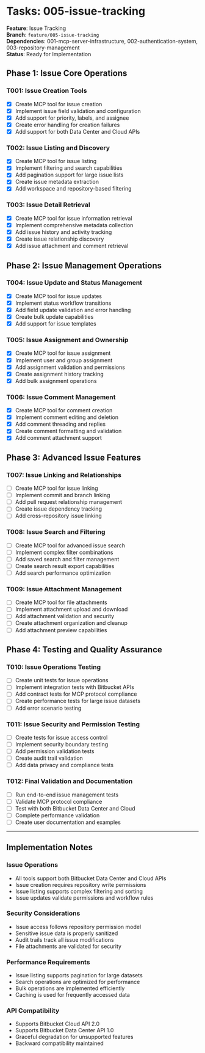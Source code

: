 # Tasks: 005-issue-tracking

**Feature**: Issue Tracking  
**Branch**: `feature/005-issue-tracking`  
**Dependencies**: 001-mcp-server-infrastructure, 002-authentication-system, 003-repository-management  
**Status**: Ready for Implementation

## Phase 1: Issue Core Operations

### T001: Issue Creation Tools
- [x] Create MCP tool for issue creation
- [x] Implement issue field validation and configuration
- [x] Add support for priority, labels, and assignee
- [x] Create error handling for creation failures
- [x] Add support for both Data Center and Cloud APIs

### T002: Issue Listing and Discovery
- [x] Create MCP tool for issue listing
- [x] Implement filtering and search capabilities
- [x] Add pagination support for large issue lists
- [x] Create issue metadata extraction
- [x] Add workspace and repository-based filtering

### T003: Issue Detail Retrieval
- [x] Create MCP tool for issue information retrieval
- [x] Implement comprehensive metadata collection
- [x] Add issue history and activity tracking
- [x] Create issue relationship discovery
- [x] Add issue attachment and comment retrieval

## Phase 2: Issue Management Operations

### T004: Issue Update and Status Management
- [x] Create MCP tool for issue updates
- [x] Implement status workflow transitions
- [x] Add field update validation and error handling
- [x] Create bulk update capabilities
- [x] Add support for issue templates

### T005: Issue Assignment and Ownership
- [x] Create MCP tool for issue assignment
- [x] Implement user and group assignment
- [x] Add assignment validation and permissions
- [x] Create assignment history tracking
- [x] Add bulk assignment operations

### T006: Issue Comment Management
- [x] Create MCP tool for comment creation
- [x] Implement comment editing and deletion
- [x] Add comment threading and replies
- [x] Create comment formatting and validation
- [x] Add comment attachment support

## Phase 3: Advanced Issue Features

### T007: Issue Linking and Relationships
- [ ] Create MCP tool for issue linking
- [ ] Implement commit and branch linking
- [ ] Add pull request relationship management
- [ ] Create issue dependency tracking
- [ ] Add cross-repository issue linking

### T008: Issue Search and Filtering
- [ ] Create MCP tool for advanced issue search
- [ ] Implement complex filter combinations
- [ ] Add saved search and filter management
- [ ] Create search result export capabilities
- [ ] Add search performance optimization

### T009: Issue Attachment Management
- [ ] Create MCP tool for file attachments
- [ ] Implement attachment upload and download
- [ ] Add attachment validation and security
- [ ] Create attachment organization and cleanup
- [ ] Add attachment preview capabilities

## Phase 4: Testing and Quality Assurance

### T010: Issue Operations Testing
- [ ] Create unit tests for issue operations
- [ ] Implement integration tests with Bitbucket APIs
- [ ] Add contract tests for MCP protocol compliance
- [ ] Create performance tests for large issue datasets
- [ ] Add error scenario testing

### T011: Issue Security and Permission Testing
- [ ] Create tests for issue access control
- [ ] Implement security boundary testing
- [ ] Add permission validation tests
- [ ] Create audit trail validation
- [ ] Add data privacy and compliance tests

### T012: Final Validation and Documentation
- [ ] Run end-to-end issue management tests
- [ ] Validate MCP protocol compliance
- [ ] Test with both Bitbucket Data Center and Cloud
- [ ] Complete performance validation
- [ ] Create user documentation and examples

---

## Implementation Notes

### Issue Operations
- All tools support both Bitbucket Data Center and Cloud APIs
- Issue creation requires repository write permissions
- Issue listing supports complex filtering and sorting
- Issue updates validate permissions and workflow rules

### Security Considerations
- Issue access follows repository permission model
- Sensitive issue data is properly sanitized
- Audit trails track all issue modifications
- File attachments are validated for security

### Performance Requirements
- Issue listing supports pagination for large datasets
- Search operations are optimized for performance
- Bulk operations are implemented efficiently
- Caching is used for frequently accessed data

### API Compatibility
- Supports Bitbucket Cloud API 2.0
- Supports Bitbucket Data Center API 1.0
- Graceful degradation for unsupported features
- Backward compatibility maintained
